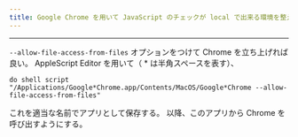 ```yaml
---
title: Google Chrome を用いて JavaScript のチェックが local で出来る環境を整える
---
```


-------------------------------------------------------------------------------

`--allow-file-access-from-files` オプションをつけて Chrome を立ち上げれば良い。
AppleScript Editor を用いて（ * は半角スペースを表す）、

``` applescript
do shell script "/Applications/Google*Chrome.app/Contents/MacOS/Google*Chrome --allow-file-access-from-files"
```

これを適当な名前でアプリとして保存する。
以降、このアプリから Chrome を呼び出すようにする。
